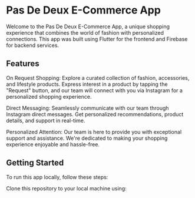 # Pas De Deux E-Commerce App

Welcome to the Pas De Deux E-Commerce App, a unique shopping experience that combines the world of fashion with personalized connections. This app was built 
using Flutter for the frontend and Firebase for backend services.

## Features

On Request Shopping: Explore a curated collection of fashion, accessories, and lifestyle products. Express interest in a product by tapping the "Request" 
button, and our team will connect with you via Instagram for a personalized shopping experience.

Direct Messaging: Seamlessly communicate with our team through Instagram direct messages. Get personalized recommendations, product details, and support 
in real-time. 

Personalized Attention: Our team is here to provide you with exceptional support and assistance. We're dedicated to making your shopping experience 
enjoyable and hassle-free.

## Getting Started

To run this app locally, follow these steps:

 Clone this repository to your local machine using:
